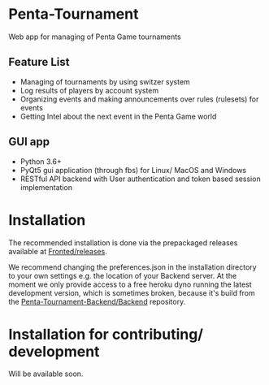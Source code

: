 # Penta-Tournament

Web app for managing of Penta Game tournaments

## Feature List

- Managing of tournaments by using switzer system
- Log results of players by account system
- Organizing events and making announcements over rules (rulesets) for events
- Getting Intel about the next event in the Penta Game world

## GUI app

- Python 3.6+
- PyQt5 gui application (through fbs) for Linux/ MacOS and Windows
- RESTful API backend with User authentication and token based session implementation

# Installation

The recommended installation is done via the prepackaged releases available at [Fronted/releases](https://github.com/Chaostheorie/Penta-Tournament-Frontend/releases).

We recommend changing the preferences.json in the installation directory to your own settings e.g. the location of your Backend server. At the moment we only provide access to a free heroku dyno running the latest development version, which is sometimes broken, because it's build from the [Penta-Tournament-Backend/Backend](https://github.com/Chaostheorie/Penta-Tournament-Backend) repository.

# Installation for contributing/ development

Will be available soon.
